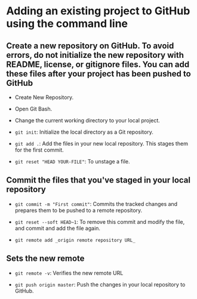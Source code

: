 # Adding an existing project to GitHub using the command line

## Create a new repository on GitHub. To avoid errors, do not initialize the new repository with README, license, or gitignore files. You can add these files after your project has been pushed to GitHub

- Create New Repository.

- Open Git Bash.

- Change the current working directory to your local project.

- `git init`: Initialize the local directory as a Git repository.

- `git add .`: Add the files in your new local repository. This stages them for the first commit.

- `git reset "HEAD YOUR-FILE"`: To unstage a file.

## Commit the files that you've staged in your local repository

- `git commit -m "First commit"`: Commits the tracked changes and prepares them to be pushed to a remote repository.

- `git reset --soft HEAD~1`: To remove this commit and modify the file, and commit and add the file again.

- `git remote add _origin remote repository URL_`

## Sets the new remote

- `git remote -v`: Verifies the new remote URL

- `git push origin master`: Push the changes in your local repository to GitHub.
